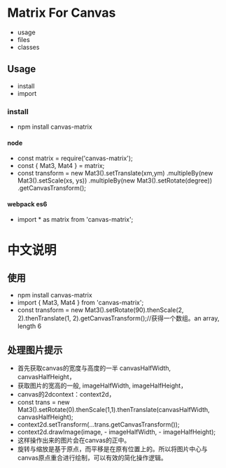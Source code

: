 # Matrix For Canvas #
  * usage
  * files
  * classes

## Usage ##
  * install
  * import

### install ###
  * npm install canvas-matrix

#### node ####
  * const matrix = require('canvas-matrix');
  * const { Mat3, Mat4 } = matrix;
  * const transform = new Mat3().setTranslate(xm,ym)
    .multipleBy(new Mat3().setScale(xs, ys))
    .multipleBy(new Mat3().setRotate(degree))
    .getCanvasTransform();

#### webpack es6 ####
  * import * as matrix from 'canvas-matrix';

# 中文说明 #

## 使用 ##
  * npm install canvas-matrix
  * import { Mat3, Mat4 } from 'canvas-matrix';
  * const transform = new Mat3().setRotate(90).thenScale(2, 2).thenTranslate(1, 2).getCanvasTransform();//获得一个数组。an array, length 6

## 处理图片提示 ##
  * 首先获取canvas的宽度与高度的一半 canvasHalfWidth, canvasHalfHeight，
  * 获取图片的宽高的一般, imageHalfWidth, imageHalfHeight，
  * canvas的2dcontext：context2d，
  * const trans = new Mat3().setRotate(0).thenScale(1,1).thenTranslate(canvasHalfWidth, canvasHalfHeight);
  * context2d.setTransform(...trans.getCanvasTransform());
  * context2d.drawImage(image, - imageHalfWidth, - imageHalfHeight);
  * 这样操作出来的图片会在canvas的正中。
  * 旋转与缩放是基于原点，而平移是在原有位置上的。所以将图片中心与canvas原点重合进行绘制，可以有效的简化操作逻辑。

